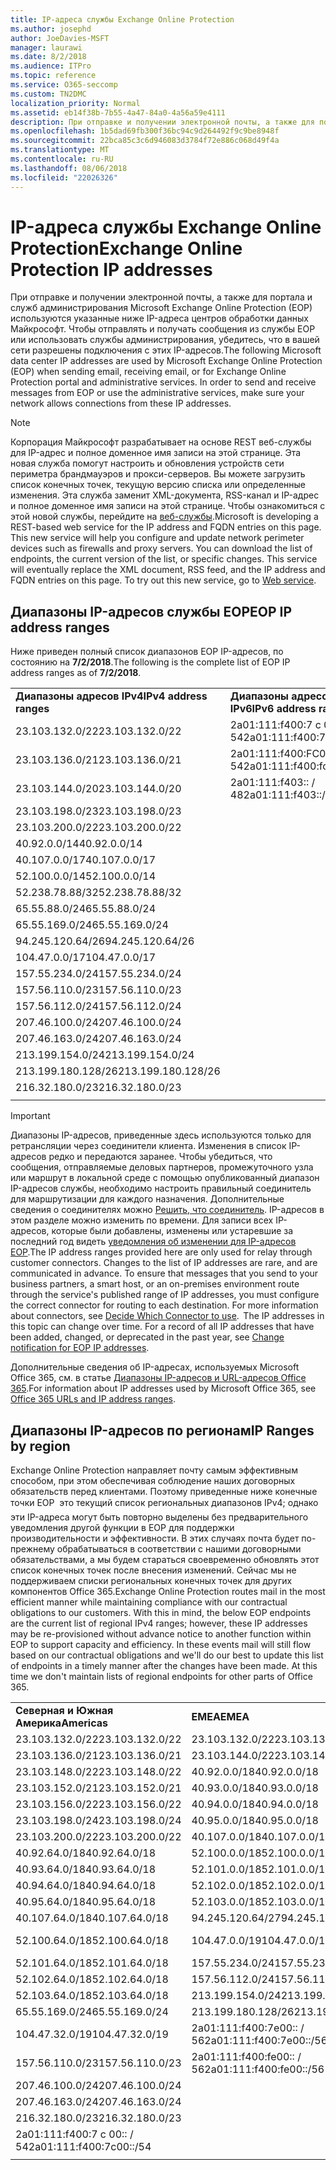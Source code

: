 ```yaml
---
title: IP-адреса службы Exchange Online Protection
ms.author: josephd
author: JoeDavies-MSFT
manager: laurawi
ms.date: 8/2/2018
ms.audience: ITPro
ms.topic: reference
ms.service: O365-seccomp
ms.custom: TN2DMC
localization_priority: Normal
ms.assetid: eb14f38b-7b55-4a47-84a0-4a56a59e4111
description: При отправке и получении электронной почты, а также для портала и служб администрирования Microsoft Exchange Online Protection (EOP) используются указанные ниже IP-адреса центров обработки данных Майкрософт. Чтобы отправлять и получать сообщения из службы EOP или использовать службы администрирования, убедитесь, что в вашей сети разрешены подключения с этих IP-адресов.
ms.openlocfilehash: 1b5dad69fb300f36bc94c9d264492f9c9be8948f
ms.sourcegitcommit: 22bca85c3c6d946083d3784f72e886c068d49f4a
ms.translationtype: MT
ms.contentlocale: ru-RU
ms.lasthandoff: 08/06/2018
ms.locfileid: "22026326"
---
```

# <a name="exchange-online-protection-ip-addresses"></a><span data-ttu-id="42576-104">IP-адреса службы Exchange Online Protection</span><span class="sxs-lookup"><span data-stu-id="42576-104">Exchange Online Protection IP addresses</span></span>

<span data-ttu-id="42576-p102">При отправке и получении электронной почты, а также для портала и служб администрирования Microsoft Exchange Online Protection (EOP) используются указанные ниже IP-адреса центров обработки данных Майкрософт. Чтобы отправлять и получать сообщения из службы EOP или использовать службы администрирования, убедитесь, что в вашей сети разрешены подключения с этих IP-адресов.</span><span class="sxs-lookup"><span data-stu-id="42576-p102">The following Microsoft data center IP addresses are used by Microsoft Exchange Online Protection (EOP) when sending email, receiving email, or for Exchange Online Protection portal and administrative services. In order to send and receive messages from EOP or use the administrative services, make sure your network allows connections from these IP addresses.</span></span>
 
> [!NOTE]
> <span data-ttu-id="42576-p103">Корпорация Майкрософт разрабатывает на основе REST веб-службы для IP-адрес и полное доменное имя записи на этой странице. Эта новая служба помогут настроить и обновления устройств сети периметра брандмауэров и прокси-серверов. Вы можете загрузить список конечных точек, текущую версию списка или определенные изменения. Эта служба заменит XML-документа, RSS-канал и IP-адрес и полное доменное имя записи на этой странице. Чтобы ознакомиться с этой новой службы, перейдите на [веб-службы](https://support.office.com/article/managing-office-365-endpoints-99cab9d4-ef59-4207-9f2b-3728eb46bf9a#webservice).</span><span class="sxs-lookup"><span data-stu-id="42576-p103">Microsoft is developing a REST-based web service for the IP address and FQDN entries on this page. This new service will help you configure and update network perimeter devices such as firewalls and proxy servers. You can download the list of endpoints, the current version of the list, or specific changes. This service will eventually replace the XML document, RSS feed, and the IP address and FQDN entries on this page. To try out this new service, go to [Web service](https://support.office.com/article/managing-office-365-endpoints-99cab9d4-ef59-4207-9f2b-3728eb46bf9a#webservice).</span></span> 
 
## <a name="eop-ip-address-ranges"></a><span data-ttu-id="42576-112">Диапазоны IP-адресов службы EOP</span><span class="sxs-lookup"><span data-stu-id="42576-112">EOP IP address ranges</span></span>

<span data-ttu-id="42576-113">Ниже приведен полный список диапазонов EOP IP-адресов, по состоянию на **7/2/2018**.</span><span class="sxs-lookup"><span data-stu-id="42576-113">The following is the complete list of EOP IP address ranges as of **7/2/2018**.</span></span> 

||||
|:-----|:-----|:-----|
|<span data-ttu-id="42576-114">**Диапазоны адресов IPv4**</span><span class="sxs-lookup"><span data-stu-id="42576-114">**IPv4 address ranges**</span></span> <br/> |<span data-ttu-id="42576-115">**Диапазоны адресов IPv6**</span><span class="sxs-lookup"><span data-stu-id="42576-115">**IPv6 address ranges**</span></span> <br/> |
| <span data-ttu-id="42576-116">23.103.132.0/22</span><span class="sxs-lookup"><span data-stu-id="42576-116">23.103.132.0/22</span></span> | <span data-ttu-id="42576-117">2a01:111:f400:7 c 00:: / 54</span><span class="sxs-lookup"><span data-stu-id="42576-117">2a01:111:f400:7c00::/54</span></span> |
| <span data-ttu-id="42576-118">23.103.136.0/21</span><span class="sxs-lookup"><span data-stu-id="42576-118">23.103.136.0/21</span></span> | <span data-ttu-id="42576-119">2a01:111:f400:FC00:: / 54</span><span class="sxs-lookup"><span data-stu-id="42576-119">2a01:111:f400:fc00::/54</span></span> |
| <span data-ttu-id="42576-120">23.103.144.0/20</span><span class="sxs-lookup"><span data-stu-id="42576-120">23.103.144.0/20</span></span> | <span data-ttu-id="42576-121">2a01:111:f403:: / 48</span><span class="sxs-lookup"><span data-stu-id="42576-121">2a01:111:f403::/48</span></span> |
| <span data-ttu-id="42576-122">23.103.198.0/23</span><span class="sxs-lookup"><span data-stu-id="42576-122">23.103.198.0/23</span></span> |  |
| <span data-ttu-id="42576-123">23.103.200.0/22</span><span class="sxs-lookup"><span data-stu-id="42576-123">23.103.200.0/22</span></span> |  |
| <span data-ttu-id="42576-124">40.92.0.0/14</span><span class="sxs-lookup"><span data-stu-id="42576-124">40.92.0.0/14</span></span> |  |
| <span data-ttu-id="42576-125">40.107.0.0/17</span><span class="sxs-lookup"><span data-stu-id="42576-125">40.107.0.0/17</span></span> |  |
| <span data-ttu-id="42576-126">52.100.0.0/14</span><span class="sxs-lookup"><span data-stu-id="42576-126">52.100.0.0/14</span></span> |  |
| <span data-ttu-id="42576-127">52.238.78.88/32</span><span class="sxs-lookup"><span data-stu-id="42576-127">52.238.78.88/32</span></span> |  |
| <span data-ttu-id="42576-128">65.55.88.0/24</span><span class="sxs-lookup"><span data-stu-id="42576-128">65.55.88.0/24</span></span> |  |
| <span data-ttu-id="42576-129">65.55.169.0/24</span><span class="sxs-lookup"><span data-stu-id="42576-129">65.55.169.0/24</span></span> |  |
| <span data-ttu-id="42576-130">94.245.120.64/26</span><span class="sxs-lookup"><span data-stu-id="42576-130">94.245.120.64/26</span></span> |  |
| <span data-ttu-id="42576-131">104.47.0.0/17</span><span class="sxs-lookup"><span data-stu-id="42576-131">104.47.0.0/17</span></span> |  |
| <span data-ttu-id="42576-132">157.55.234.0/24</span><span class="sxs-lookup"><span data-stu-id="42576-132">157.55.234.0/24</span></span> |  |
| <span data-ttu-id="42576-133">157.56.110.0/23</span><span class="sxs-lookup"><span data-stu-id="42576-133">157.56.110.0/23</span></span> |  |
| <span data-ttu-id="42576-134">157.56.112.0/24</span><span class="sxs-lookup"><span data-stu-id="42576-134">157.56.112.0/24</span></span> |  |
| <span data-ttu-id="42576-135">207.46.100.0/24</span><span class="sxs-lookup"><span data-stu-id="42576-135">207.46.100.0/24</span></span> |  |
| <span data-ttu-id="42576-136">207.46.163.0/24</span><span class="sxs-lookup"><span data-stu-id="42576-136">207.46.163.0/24</span></span> |  |
| <span data-ttu-id="42576-137">213.199.154.0/24</span><span class="sxs-lookup"><span data-stu-id="42576-137">213.199.154.0/24</span></span> |  |
| <span data-ttu-id="42576-138">213.199.180.128/26</span><span class="sxs-lookup"><span data-stu-id="42576-138">213.199.180.128/26</span></span> |  |
| <span data-ttu-id="42576-139">216.32.180.0/23</span><span class="sxs-lookup"><span data-stu-id="42576-139">216.32.180.0/23</span></span> |  |
||||
 
> [!IMPORTANT]
> <span data-ttu-id="42576-p104">Диапазоны IP-адресов, приведенные здесь используются только для ретрансляции через соединители клиента. Изменения в список IP-адресов редко и передаются заранее. Чтобы убедиться, что сообщения, отправляемые деловых партнеров, промежуточного узла или маршрут в локальной среде с помощью опубликованный диапазон IP-адресов службы, необходимо настроить правильный соединитель для маршрутизации для каждого назначения. Дополнительные сведения о соединителях можно [Решить, что соединитель](https://docs.microsoft.com/exchange/mail-flow-best-practices/use-connectors-to-configure-mail-flow/set-up-connectors-to-route-mail). IP-адресов в этом разделе можно изменить по времени. Для записи всех IP-адресов, которые были добавлены, изменены или устаревшие за последний год видеть [уведомления об изменении для IP-адресов EOP](change-notification-for-eop-ip-addresses.md).</span><span class="sxs-lookup"><span data-stu-id="42576-p104">The IP address ranges provided here are only used for relay through customer connectors. Changes to the list of IP addresses are rare, and are communicated in advance. To ensure that messages that you send to your business partners, a smart host, or an on-premises environment route through the service's published range of IP addresses, you must configure the correct connector for routing to each destination. For more information about connectors, see [Decide Which Connector to use](https://docs.microsoft.com/exchange/mail-flow-best-practices/use-connectors-to-configure-mail-flow/set-up-connectors-to-route-mail).  The IP addresses in this topic can change over time. For a record of all IP addresses that have been added, changed, or deprecated in the past year, see [Change notification for EOP IP addresses](change-notification-for-eop-ip-addresses.md).</span></span> 
 
<span data-ttu-id="42576-146">Дополнительные сведения об IP-адресах, используемых Microsoft Office 365, см. в статье [Диапазоны IP-адресов и URL-адресов Office 365](https://go.microsoft.com/fwlink/p/?LinkId=324165).</span><span class="sxs-lookup"><span data-stu-id="42576-146">For information about IP addresses used by Microsoft Office 365, see [Office 365 URLs and IP address ranges](https://go.microsoft.com/fwlink/p/?LinkId=324165).</span></span>
 
## <a name="ip-ranges-by-region"></a><span data-ttu-id="42576-147">Диапазоны IP-адресов по регионам</span><span class="sxs-lookup"><span data-stu-id="42576-147">IP Ranges by region</span></span>

<span data-ttu-id="42576-p105">Exchange Online Protection направляет почту самым эффективным способом, при этом обеспечивая соблюдение наших договорных обязательств перед клиентами. Поэтому приведенные ниже конечные точки EOP  это текущий список региональных диапазонов IPv4; однако эти IP-адреса могут быть повторно выделены без предварительного уведомления другой функции в EOP для поддержки производительности и эффективности. В этих случаях почта будет по-прежнему обрабатываться в соответствии с нашими договорными обязательствами, а мы будем стараться своевременно обновлять этот список конечных точек после внесения изменений. Сейчас мы не поддерживаем списки региональных конечных точек для других компонентов Office 365.</span><span class="sxs-lookup"><span data-stu-id="42576-p105">Exchange Online Protection routes mail in the most efficient manner while maintaining compliance with our contractual obligations to our customers. With this in mind, the below EOP endpoints are the current list of regional IPv4 ranges; however, these IP addresses may be re-provisioned without advance notice to another function within EOP to support capacity and efficiency. In these events mail will still flow based on our contractual obligations and we'll do our best to update this list of endpoints in a timely manner after the changes have been made. At this time we don't maintain lists of regional endpoints for other parts of Office 365.</span></span>
 
||||
|:-----|:-----|:-----|
|<span data-ttu-id="42576-152">**Северная и Южная Америка**</span><span class="sxs-lookup"><span data-stu-id="42576-152">**Americas**</span></span> <br/> |<span data-ttu-id="42576-153">**EMEA**</span><span class="sxs-lookup"><span data-stu-id="42576-153">**EMEA**</span></span> <br/> |<span data-ttu-id="42576-154">**Азиатско-Тихоокеанский регион**</span><span class="sxs-lookup"><span data-stu-id="42576-154">**APAC**</span></span> <br/> |
| <span data-ttu-id="42576-155">23.103.132.0/22</span><span class="sxs-lookup"><span data-stu-id="42576-155">23.103.132.0/22</span></span> | <span data-ttu-id="42576-156">23.103.132.0/22</span><span class="sxs-lookup"><span data-stu-id="42576-156">23.103.132.0/22</span></span> |<span data-ttu-id="42576-157">23.103.136.0/21</span><span class="sxs-lookup"><span data-stu-id="42576-157">23.103.136.0/21</span></span> |
| <span data-ttu-id="42576-158">23.103.136.0/21</span><span class="sxs-lookup"><span data-stu-id="42576-158">23.103.136.0/21</span></span> | <span data-ttu-id="42576-159">23.103.144.0/22</span><span class="sxs-lookup"><span data-stu-id="42576-159">23.103.144.0/22</span></span> |<span data-ttu-id="42576-160">23.103.152.0/22</span><span class="sxs-lookup"><span data-stu-id="42576-160">23.103.152.0/22</span></span> |
| <span data-ttu-id="42576-161">23.103.148.0/22</span><span class="sxs-lookup"><span data-stu-id="42576-161">23.103.148.0/22</span></span> | <span data-ttu-id="42576-162">40.92.0.0/18</span><span class="sxs-lookup"><span data-stu-id="42576-162">40.92.0.0/18</span></span> |<span data-ttu-id="42576-163">40.92.128.0/17</span><span class="sxs-lookup"><span data-stu-id="42576-163">40.92.128.0/17</span></span> |
| <span data-ttu-id="42576-164">23.103.152.0/21</span><span class="sxs-lookup"><span data-stu-id="42576-164">23.103.152.0/21</span></span> | <span data-ttu-id="42576-165">40.93.0.0/18</span><span class="sxs-lookup"><span data-stu-id="42576-165">40.93.0.0/18</span></span> |<span data-ttu-id="42576-166">40.93.128.0/17</span><span class="sxs-lookup"><span data-stu-id="42576-166">40.93.128.0/17</span></span> |
| <span data-ttu-id="42576-167">23.103.156.0/22</span><span class="sxs-lookup"><span data-stu-id="42576-167">23.103.156.0/22</span></span> | <span data-ttu-id="42576-168">40.94.0.0/18</span><span class="sxs-lookup"><span data-stu-id="42576-168">40.94.0.0/18</span></span> |<span data-ttu-id="42576-169">40.94.128.0/17</span><span class="sxs-lookup"><span data-stu-id="42576-169">40.94.128.0/17</span></span> |
| <span data-ttu-id="42576-170">23.103.198.0/24</span><span class="sxs-lookup"><span data-stu-id="42576-170">23.103.198.0/24</span></span> | <span data-ttu-id="42576-171">40.95.0.0/18</span><span class="sxs-lookup"><span data-stu-id="42576-171">40.95.0.0/18</span></span> |<span data-ttu-id="42576-172">40.95.128.0/17</span><span class="sxs-lookup"><span data-stu-id="42576-172">40.95.128.0/17</span></span> |
| <span data-ttu-id="42576-173">23.103.200.0/22</span><span class="sxs-lookup"><span data-stu-id="42576-173">23.103.200.0/22</span></span> | <span data-ttu-id="42576-174">40.107.0.0/18</span><span class="sxs-lookup"><span data-stu-id="42576-174">40.107.0.0/18</span></span> |<span data-ttu-id="42576-175">52.100.128.0/17</span><span class="sxs-lookup"><span data-stu-id="42576-175">52.100.128.0/17</span></span> |
| <span data-ttu-id="42576-176">40.92.64.0/18</span><span class="sxs-lookup"><span data-stu-id="42576-176">40.92.64.0/18</span></span> | <span data-ttu-id="42576-177">52.100.0.0/18</span><span class="sxs-lookup"><span data-stu-id="42576-177">52.100.0.0/18</span></span> |<span data-ttu-id="42576-178">52.101.128.0/17</span><span class="sxs-lookup"><span data-stu-id="42576-178">52.101.128.0/17</span></span> |
| <span data-ttu-id="42576-179">40.93.64.0/18</span><span class="sxs-lookup"><span data-stu-id="42576-179">40.93.64.0/18</span></span> | <span data-ttu-id="42576-180">52.101.0.0/18</span><span class="sxs-lookup"><span data-stu-id="42576-180">52.101.0.0/18</span></span> |<span data-ttu-id="42576-181">52.102.128.0/17</span><span class="sxs-lookup"><span data-stu-id="42576-181">52.102.128.0/17</span></span> |
| <span data-ttu-id="42576-182">40.94.64.0/18</span><span class="sxs-lookup"><span data-stu-id="42576-182">40.94.64.0/18</span></span> | <span data-ttu-id="42576-183">52.102.0.0/18</span><span class="sxs-lookup"><span data-stu-id="42576-183">52.102.0.0/18</span></span> |<span data-ttu-id="42576-184">52.103.128.0/17</span><span class="sxs-lookup"><span data-stu-id="42576-184">52.103.128.0/17</span></span> |
| <span data-ttu-id="42576-185">40.95.64.0/18</span><span class="sxs-lookup"><span data-stu-id="42576-185">40.95.64.0/18</span></span> | <span data-ttu-id="42576-186">52.103.0.0/18</span><span class="sxs-lookup"><span data-stu-id="42576-186">52.103.0.0/18</span></span> |<span data-ttu-id="42576-187">65.55.88.0/24</span><span class="sxs-lookup"><span data-stu-id="42576-187">65.55.88.0/24</span></span> |
| <span data-ttu-id="42576-188">40.107.64.0/18</span><span class="sxs-lookup"><span data-stu-id="42576-188">40.107.64.0/18</span></span> | <span data-ttu-id="42576-189">94.245.120.64/27</span><span class="sxs-lookup"><span data-stu-id="42576-189">94.245.120.64/27</span></span> |<span data-ttu-id="42576-190">104.47.64.0/18</span><span class="sxs-lookup"><span data-stu-id="42576-190">104.47.64.0/18</span></span> |
| <span data-ttu-id="42576-191">52.100.64.0/18</span><span class="sxs-lookup"><span data-stu-id="42576-191">52.100.64.0/18</span></span> | <span data-ttu-id="42576-192">104.47.0.0/19</span><span class="sxs-lookup"><span data-stu-id="42576-192">104.47.0.0/19</span></span> |<span data-ttu-id="42576-193">2a01:111:f400:7 c 00:: / 54</span><span class="sxs-lookup"><span data-stu-id="42576-193">2a01:111:f400:7c00::/54</span></span> |
| <span data-ttu-id="42576-194">52.101.64.0/18</span><span class="sxs-lookup"><span data-stu-id="42576-194">52.101.64.0/18</span></span> | <span data-ttu-id="42576-195">157.55.234.0/24</span><span class="sxs-lookup"><span data-stu-id="42576-195">157.55.234.0/24</span></span> |  |
| <span data-ttu-id="42576-196">52.102.64.0/18</span><span class="sxs-lookup"><span data-stu-id="42576-196">52.102.64.0/18</span></span> | <span data-ttu-id="42576-197">157.56.112.0/24</span><span class="sxs-lookup"><span data-stu-id="42576-197">157.56.112.0/24</span></span> | |
| <span data-ttu-id="42576-198">52.103.64.0/18</span><span class="sxs-lookup"><span data-stu-id="42576-198">52.103.64.0/18</span></span> | <span data-ttu-id="42576-199">213.199.154.0/24</span><span class="sxs-lookup"><span data-stu-id="42576-199">213.199.154.0/24</span></span> | |
| <span data-ttu-id="42576-200">65.55.169.0/24</span><span class="sxs-lookup"><span data-stu-id="42576-200">65.55.169.0/24</span></span> | <span data-ttu-id="42576-201">213.199.180.128/26</span><span class="sxs-lookup"><span data-stu-id="42576-201">213.199.180.128/26</span></span> | |
| <span data-ttu-id="42576-202">104.47.32.0/19</span><span class="sxs-lookup"><span data-stu-id="42576-202">104.47.32.0/19</span></span> | <span data-ttu-id="42576-203">2a01:111:f400:7e00:: / 56</span><span class="sxs-lookup"><span data-stu-id="42576-203">2a01:111:f400:7e00::/56</span></span> | |
| <span data-ttu-id="42576-204">157.56.110.0/23</span><span class="sxs-lookup"><span data-stu-id="42576-204">157.56.110.0/23</span></span> | <span data-ttu-id="42576-205">2a01:111:f400:fe00:: / 56</span><span class="sxs-lookup"><span data-stu-id="42576-205">2a01:111:f400:fe00::/56</span></span> | |
| <span data-ttu-id="42576-206">207.46.100.0/24</span><span class="sxs-lookup"><span data-stu-id="42576-206">207.46.100.0/24</span></span> |  | |
| <span data-ttu-id="42576-207">207.46.163.0/24</span><span class="sxs-lookup"><span data-stu-id="42576-207">207.46.163.0/24</span></span> |  | |
| <span data-ttu-id="42576-208">216.32.180.0/23</span><span class="sxs-lookup"><span data-stu-id="42576-208">216.32.180.0/23</span></span> |  | |
| <span data-ttu-id="42576-209">2a01:111:f400:7 c 00:: / 54</span><span class="sxs-lookup"><span data-stu-id="42576-209">2a01:111:f400:7c00::/54</span></span> |  | |
||||
